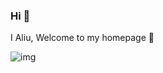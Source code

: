 ### Hi 👋


I Aliu, Welcome to my homepage 💬

![img](https://c-ssl.duitang.com/uploads/item/201905/04/20190504092010_4fWZP.gif)

<!--
**cherishsince/cherishsince** is a ✨ _special_ ✨ repository because its `README.md` (this file) appears on your GitHub profile.

Here are some ideas to get you started:

- 🔭 I’m currently working on ...
- 🌱 I’m currently learning ...
- 👯 I’m looking to collaborate on ...
- 🤔 I’m looking for help with ...
- 💬 Ask me about ...
- 📫 How to reach me: ...
- 😄 Pronouns: ...
- ⚡ Fun fact: ...
-->
